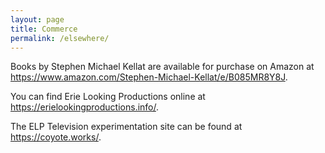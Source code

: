 ```yaml
---
layout: page
title: Commerce
permalink: /elsewhere/
---
```


Books by Stephen Michael Kellat are available for purchase on Amazon at <https://www.amazon.com/Stephen-Michael-Kellat/e/B085MR8Y8J>.

You can find Erie Looking Productions online at <https://erielookingproductions.info/>.  

The ELP Television experimentation site can be found at <https://coyote.works/>.
